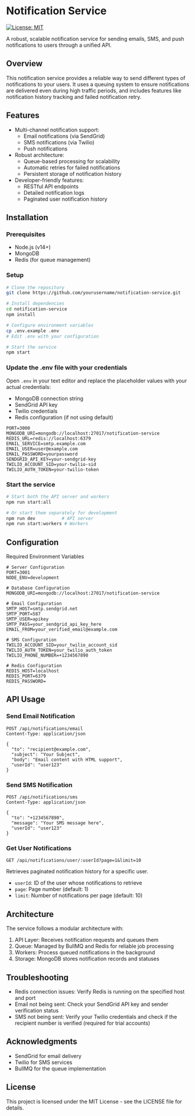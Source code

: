 # Notification Service
[![License: MIT](https://img.shields.io/badge/License-MIT-yellow.svg)](https://opensource.org/licenses/MIT)

A robust, scalable notification service for sending emails, SMS, and push notifications to users through a unified API.

## Overview
This notification service provides a reliable way to send different types of notifications to your users. It uses a queuing system to ensure notifications are delivered even during high traffic periods, and includes features like notification history tracking and failed notification retry.

## Features
- Multi-channel notification support:
  - Email notifications (via SendGrid)
  - SMS notifications (via Twilio)
  - Push notifications
- Robust architecture:
  - Queue-based processing for scalability
  - Automatic retries for failed notifications
  - Persistent storage of notification history
- Developer-friendly features:
  - RESTful API endpoints
  - Detailed notification logs
  - Paginated user notification history

## Installation

### Prerequisites
- Node.js (v14+)
- MongoDB
- Redis (for queue management)

### Setup
```bash
# Clone the repository
git clone https://github.com/yourusername/notification-service.git

# Install dependencies
cd notification-service
npm install

# Configure environment variables
cp .env.example .env
# Edit .env with your configuration

# Start the service
npm start
```

### Update the .env file with your credentials
Open `.env` in your text editor and replace the placeholder values with your actual credentials:

- MongoDB connection string
- SendGrid API key
- Twilio credentials
- Redis configuration (if not using default)

```env
PORT=3000
MONGODB_URI=mongodb://localhost:27017/notification-service
REDIS_URL=redis://localhost:6379
EMAIL_SERVICE=smtp.example.com
EMAIL_USER=user@example.com
EMAIL_PASSWORD=yourpassword
SENDGRID_API_KEY=your-sendgrid-key
TWILIO_ACCOUNT_SID=your-twilio-sid
TWILIO_AUTH_TOKEN=your-twilio-token
```

### Start the service
```bash
# Start both the API server and workers
npm run start:all

# Or start them separately for development
npm run dev          # API server
npm run start:workers # Workers
```

## Configuration
Required Environment Variables
```env
# Server Configuration
PORT=3001
NODE_ENV=development

# Database Configuration
MONGODB_URI=mongodb://localhost:27017/notification-service

# Email Configuration
SMTP_HOST=smtp.sendgrid.net
SMTP_PORT=587
SMTP_USER=apikey
SMTP_PASS=your_sendgrid_api_key_here
EMAIL_FROM=your_verified_email@example.com

# SMS Configuration
TWILIO_ACCOUNT_SID=your_twilio_account_sid
TWILIO_AUTH_TOKEN=your_twilio_auth_token
TWILIO_PHONE_NUMBER=+1234567890

# Redis Configuration
REDIS_HOST=localhost
REDIS_PORT=6379
REDIS_PASSWORD=
```

## API Usage

### Send Email Notification
```http
POST /api/notifications/email
Content-Type: application/json

{
  "to": "recipient@example.com",
  "subject": "Your Subject",
  "body": "Email content with HTML support",
  "userId": "user123"
}
```

### Send SMS Notification
```http
POST /api/notifications/sms
Content-Type: application/json

{
  "to": "+1234567890",
  "message": "Your SMS message here",
  "userId": "user123"
}
```

### Get User Notifications
```http
GET /api/notifications/user/:userId?page=1&limit=10
```

Retrieves paginated notification history for a specific user.
- `userId`: ID of the user whose notifications to retrieve
- `page`: Page number (default: 1)
- `limit`: Number of notifications per page (default: 10)

## Architecture
The service follows a modular architecture with:
1. API Layer: Receives notification requests and queues them
2. Queue: Managed by BullMQ and Redis for reliable job processing
3. Workers: Process queued notifications in the background
4. Storage: MongoDB stores notification records and statuses

## Troubleshooting
- Redis connection issues: Verify Redis is running on the specified host and port
- Email not being sent: Check your SendGrid API key and sender verification status
- SMS not being sent: Verify your Twilio credentials and check if the recipient number is verified (required for trial accounts)

## Acknowledgments
- SendGrid for email delivery
- Twilio for SMS services
- BullMQ for the queue implementation

## License
This project is licensed under the MIT License - see the LICENSE file for details.